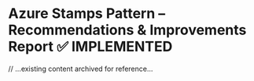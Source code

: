 # Azure Stamps Pattern – Recommendations & Improvements Report ✅ IMPLEMENTED

// ...existing content archived for reference...

